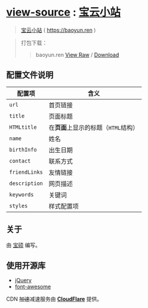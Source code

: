 # [view-source](https://taoste.github.io/Hello-World/github/baoyun.ren/index.html) : [宝云小站](https://taoste.github.io/Hello-World/github/baoyun.ren/index.html) 

> [宝云小站](https://baoyun.ren) ( https://baoyun.ren )

> 打包下载：
>> baoyun.ren [View Raw](https://github.com/taoste/Hello-World/blob/master/github/baoyun.ren/baoyun-site-master.zip) / [Download](
https://github.com/taoste/Hello-World/blob/master/github/baoyun.ren/baoyun-site-master.zip?raw=true)

## 配置文件说明

配置项        | 含义
------------- | ----
`url`         | 首页链接
`title`       | 页面标题
`HTMLtitle`   | 在**页面**上显示的标题（`HTML`结构）
`name`        | 姓名
`birthInfo`   | 出生日期
`contact`     | 联系方式
`friendLinks` | 友情链接
`description` | 网页描述
`keywords`    | 关键词
`styles`      | 样式配置项

## 关于

由 [宝硕](https://baoshuo.ren) 编写。

## 使用开源库

+ [jQuery](https://jquery.com/) 
+ [font-awesome](http://fontawesome.io/) 

CDN ~~加速~~减速服务由 [**CloudFlare**](https://www.cloudflare.com/) 提供。

